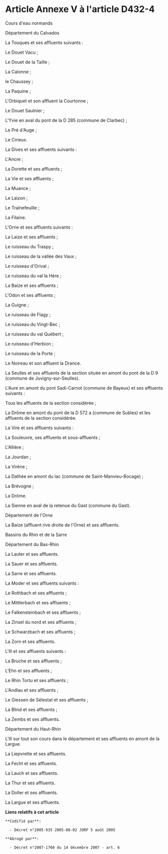 # Article Annexe V à l'article D432-4

Cours d'eau normands

Département du Calvados

La Touques et ses affluents suivants :

Le Douet Vacu ;

Le Douet de la Taille ;

La Calonne ;

le Chaussey ;

La Paquine ;

L'Orbiquet et son affluent la Courtonne ;

Le Douet Saulnier ;

L'Yvie en aval du pont de la D 285 (commune de Clarbec) ;

Le Pré d'Auge ;

Le Cirieux.

La Dives et ses affluents suivants :

L'Ancre ;

La Dorette et ses affluents ;

La Vie et ses affluents ;

La Muance ;

Le Laizon ;

Le Traînefeuille ;

La Filaine.

L'Orne et ses affluents suivants :

La Laize et ses affluents ;

Le ruisseau du Traspy ;

Le ruisseau de la vallée des Vaux ;

Le ruisseau d'Orival ;

Le ruisseau du val la Hère ;

La Baize et ses affluents ;

L'Odon et ses affluents ;

La Guigne ;

Le ruisseau de Flagy ;

Le ruisseau du Vingt-Bec ;

Le ruisseau du val Québert ;

Le ruisseau d'Herbion ;

Le ruisseau de la Porte ;

Le Noireau et son affluent la Drance.

La Seulles et ses affluents de la section située en amont du pont de la D 9 (commune de Juvigny-sur-Seulles).

L'Aure en amont du pont Sadi-Carnot (commune de Bayeux) et ses affluents suivants :

Tous les affluents de la section considérée ;

La Drôme en amont du pont de la D 572 a (commune de Subles) et les affluents de la section considérée.

La Vire et ses affluents suivants :

La Souleuvre, ses affluents et sous-affluents ;

L'Allière ;

La Jourdan ;

La Virène ;

La Dathée en amont du lac (commune de Saint-Manvieu-Bocage) ;

La Brévogne ;

La Drôme.

La Sienne en aval de la retenue du Gast (commune du Gast).

Département de l'Orne

La Baize (affluent rive droite de l'Orne) et ses affluents.

Bassins du Rhin et de la Sarre

Département du Bas-Rhin

La Lauter et ses affluents.

La Sauer et ses affluents.

La Sarre et ses affluents.

La Moder et ses affluents suivants :

Le Rothbach et ses affluents ;

Le Mittlerbach et ses affluents ;

Le Falkensteinbach et ses affluents ;

La Zinsel du nord et ses affluents ;

Le Schwarzbach et ses affluents ;

La Zorn et ses affluents.

L'Ill et ses affluents suivants :

La Bruche et ses affluents ;

L'Ehn et ses affluents ;

Le Rhin Tortu et ses affluents ;

L'Andlau et ses affluents ;

Le Giessen de Sélestat et ses affluents ;

La Blind et ses affluents ;

La Zembs et ses affluents.

Département du Haut-Rhin

L'Ill sur tout son cours dans le département et ses affluents en amont de la Largue.

La Liepvrette et ses affluents.

La Fecht et ses affluents.

La Lauch et ses affluents.

La Thur et ses affluents.

La Doller et ses affluents.

La Largue et ses affluents.

**Liens relatifs à cet article**

	**Codifié par**:

	  - Décret n°2005-935 2005-08-02 JORF 5 août 2005

	**Abrogé par**:

	  - Décret n°2007-1760 du 14 décembre 2007 - art. 6
